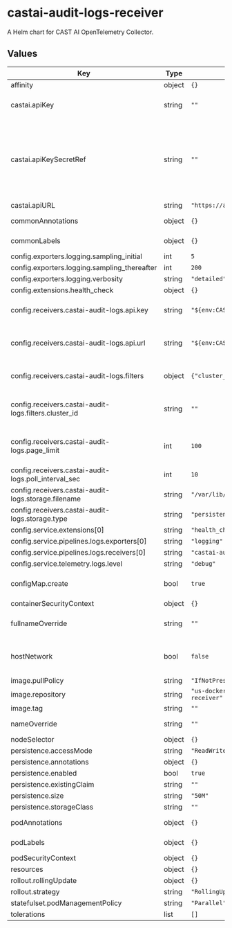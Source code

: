 # castai-audit-logs-receiver

A Helm chart for CAST AI OpenTelemetry Collector.

## Values

| Key | Type | Default | Description |
|-----|------|---------|-------------|
| affinity | object | `{}` |  |
| castai.apiKey | string | `""` | Token to be used for authorizing access to the CASTAI API. |
| castai.apiKeySecretRef | string | `""` | Name of secret with Token to be used for authorizing access to the API. apiKey and apiKeySecretRef are mutually exclusive. The referenced secret must provide the token in .data["CASTAI_API_KEY"]. |
| castai.apiURL | string | `"https://api.cast.ai"` | CASTAI public api url. |
| commonAnnotations | object | `{}` | Annotations to add to all resources. |
| commonLabels | object | `{}` | Labels to add to all resources. |
| config.exporters.logging.sampling_initial | int | `5` |  |
| config.exporters.logging.sampling_thereafter | int | `200` |  |
| config.exporters.logging.verbosity | string | `"detailed"` |  |
| config.extensions.health_check | object | `{}` |  |
| config.receivers.castai-audit-logs.api.key | string | `"${env:CASTAI_API_KEY}"` | Use CASTAI_API_KEY env variable to provide API Access Key. |
| config.receivers.castai-audit-logs.api.url | string | `"${env:CASTAI_API_URL}"` | Use CASTAI_API_URL env variable to override default API URL (https://api.cast.ai/). |
| config.receivers.castai-audit-logs.filters | object | `{"cluster_id":""}` | Optional configuration for filtering scraped audit logs |
| config.receivers.castai-audit-logs.filters.cluster_id | string | `""` | This optional parameters defines cluster id for which logs should be scraped. |
| config.receivers.castai-audit-logs.page_limit | int | `100` | This parameter defines the max number of records returned from the backend in one page. |
| config.receivers.castai-audit-logs.poll_interval_sec | int | `10` | This parameter defines poll cycle in seconds. |
| config.receivers.castai-audit-logs.storage.filename | string | `"/var/lib/otelcol/file_storage/audit_logs_poll_data.json"` |  |
| config.receivers.castai-audit-logs.storage.type | string | `"persistent"` |  |
| config.service.extensions[0] | string | `"health_check"` |  |
| config.service.pipelines.logs.exporters[0] | string | `"logging"` |  |
| config.service.pipelines.logs.receivers[0] | string | `"castai-audit-logs"` |  |
| config.service.telemetry.logs.level | string | `"debug"` |  |
| configMap.create | bool | `true` | Specifies whether a configMap should be created. |
| containerSecurityContext | object | `{}` |  |
| fullnameOverride | string | `""` | Override the release name used for the full names of resources. |
| hostNetwork | bool | `false` | Host networking requested for this pod. Use the host's network namespace. |
| image.pullPolicy | string | `"IfNotPresent"` |  |
| image.repository | string | `"us-docker.pkg.dev/castai-hub/library/audit-logs-receiver"` |  |
| image.tag | string | `""` |  |
| nameOverride | string | `""` | Override the name of the chart. |
| nodeSelector | object | `{}` |  |
| persistence.accessMode | string | `"ReadWriteOnce"` |  |
| persistence.annotations | object | `{}` |  |
| persistence.enabled | bool | `true` |  |
| persistence.existingClaim | string | `""` |  |
| persistence.size | string | `"50M"` |  |
| persistence.storageClass | string | `""` |  |
| podAnnotations | object | `{}` | Annotations to be added to pods. |
| podLabels | object | `{}` | Labels to be added to pods. |
| podSecurityContext | object | `{}` |  |
| resources | object | `{}` |  |
| rollout.rollingUpdate | object | `{}` |  |
| rollout.strategy | string | `"RollingUpdate"` |  |
| statefulset.podManagementPolicy | string | `"Parallel"` |  |
| tolerations | list | `[]` |  |